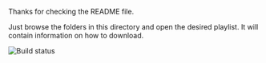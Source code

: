 Thanks for checking the README file.

Just browse the folders in this directory and open the desired playlist. It
will contain information on how to download.

![Build status](https://github.com/JohannesLorenz/lq-playlists/actions/workflows/ci.yml/badge.svg)

